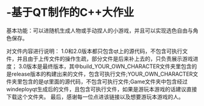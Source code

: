 # -基于QT制作的C++大作业
基本功能：可以进随机生成人物或手动捏人的小游戏，并且可以实现选色自由与角色保存。

对文件内容进行说明：
1.0和2.0版本都只包含qt上的源代码，不包含可执行文件，并且由于上传文件的操作生疏，部分文件是后来补上去的，只负责展示游戏进度；
3.0版本是最终版本，其中build_YOUR_OWN_CHARACTER文件夹里包含的是release版本的构建出来的文件，包含可执行文件;YOUR_OWN_CHARACTER文件夹里包含的是qt里面的源代码，不包含可执行文件;Game文件夹中包含经过windeployqt生成后的文件，且包含可执行文件，如果是游玩本游戏的话建议直接下载这个文件夹。
最后，感谢每一位点进该链接以及想要游玩本游戏的人。
